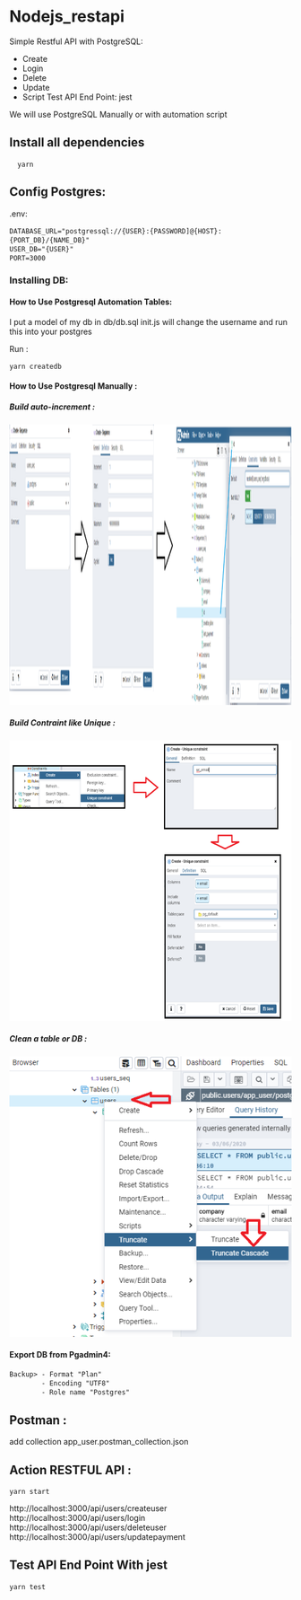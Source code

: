 # Nodejs_restapi

Simple Restful API with PostgreSQL:

- Create
- Login
- Delete
- Update
- Script Test API End Point: jest

We will use PostgreSQL Manually or with automation script

## Install all dependencies

```
  yarn
```

## Config Postgres:

.env:

```
DATABASE_URL="postgressql://{USER}:{PASSWORD]@{HOST}:{PORT_DB}/{NAME_DB}"
USER_DB="{USER}"
PORT=3000
```

### Installing DB:

#### How to Use Postgresql Automation Tables:

I put a model of my db in db/db.sql
init.js will change the username and run this into your postgres

Run :

```
yarn createdb
```

#### How to Use Postgresql Manually :

##### Build auto-increment :

<p align="center">
  <img width="800" height="500" src="https://github.com/YonathanGuez/Nodejs_restapi/blob/master/img/config_auto_incre.png">
</p>

##### Build Contraint like Unique :

<p align="center">
  <img width="800" height="500" src="https://github.com/YonathanGuez/Nodejs_restapi/blob/master/img/add_contraint_unique.png">
</p>

##### Clean a table or DB :

<p align="center">
  <img width="800" height="500" src="https://github.com/YonathanGuez/Nodejs_restapi/blob/master/img/clean_tables_truncate.png">
</p>

#### Export DB from Pgadmin4:

```
Backup> - Format "Plan"
        - Encoding "UTF8"
        - Role name "Postgres"
```

## Postman :

add collection app_user.postman_collection.json

## Action RESTFUL API :

```
yarn start
```

http://localhost:3000/api/users/createuser </br>
http://localhost:3000/api/users/login </br>
http://localhost:3000/api/users/deleteuser </br>
http://localhost:3000/api/users/updatepayment </br>

## Test API End Point With jest

```
yarn test
```
